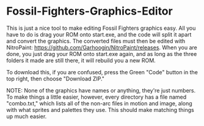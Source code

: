 # Fossil-Fighters-Graphics-Editor
This is just a nice tool to make editing Fossil Fighters graphics easy. All you have to do is drag your ROM onto start.exe, and the code will split it apart and
convert the graphics. The converted files must then be edited with NitroPaint: https://github.com/Garhoogin/NitroPaint/releases. When you are done, you just drag
your ROM onto start.exe again, and as long as the three folders it made are still there, it will rebuild you a new ROM.

To download this, if you are confused, press the Green "Code" button in the top right, then choose "Download ZIP."

NOTE: None of the graphics have names or anything, they're just numbers. To make things a little easier, however, every directory has a file named "combo.txt," which
lists all of the non-arc files in motion and image, along with what sprites and palettes they use. This should make matching things up much easier.
